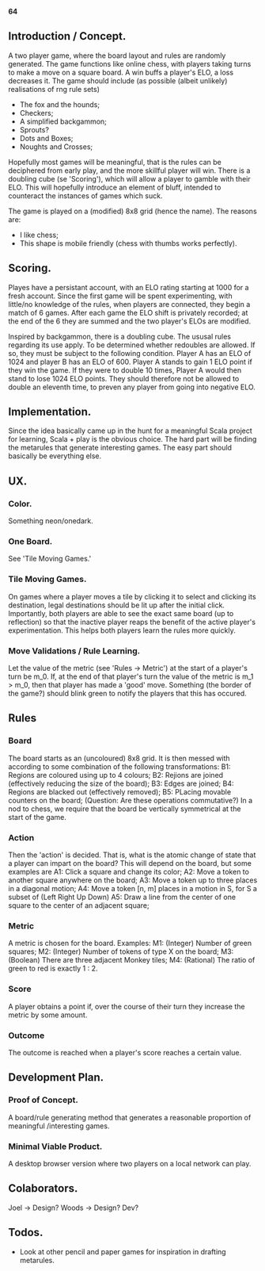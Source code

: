 **64**

## Introduction / Concept.
A two player game, where the board layout and rules are randomly generated.
The game functions like online chess, with players taking turns to make a 
move on a square board.  A win buffs a player's ELO, a loss decreases it.
The game should include (as possible (albeit unlikely) realisations of rng rule sets)
- The fox and the hounds;
- Checkers;
- A simplified backgammon; 
- Sprouts?
- Dots and Boxes;
- Noughts and Crosses;

Hopefully most games will be meaningful, that is the rules can be deciphered from early 
play, and the more skillful player will win. There is a doubling cube (se 'Scoring'), which
will allow a player to gamble with their ELO.  This will hopefully introduce an element of 
bluff, intended to counteract the instances of games which suck.

The game is played on a (modified) 8x8 grid (hence the name). The reasons are: 
- I like chess;
- This shape is mobile friendly (chess with thumbs works perfectly).

## Scoring.
Playes have a persistant account, with an ELO rating starting at 1000 for a fresh account.
Since the first game will be spent experimenting, with little/no knowledge of the rules, 
when players are connected, they begin a match of 6 games. After each game the ELO shift is 
privately recorded; at the end of the 6 they are summed and the two player's ELOs are
modified.

Inspired by backgammon, there is a doubling cube. The ususal rules regarding its use apply. 
To be determined whether redoubles are allowed.  If so, they must be subject to the following 
condition. Player A has an ELO of 1024 and player B has an ELO of 600. Player A stands to 
gain 1 ELO point if they win the game. If they were to double 10 times, Player A would then 
stand to lose 1024 ELO points.  They should therefore not be allowed to double an eleventh 
time, to preven any player from going into negative ELO.

## Implementation.
Since the idea basically came up in the hunt for a meaningful Scala project for learning, 
Scala + play is the obvious choice.
The hard part will be finding the metarules that generate interesting games. The easy 
part should basically be everything else.

## UX.
### Color. 
Something neon/onedark.

### One Board.
See 'Tile Moving Games.'

### Tile Moving Games. 
On games where a player moves a tile by clicking it to select and clicking its destination, 
legal destinations should be lit up after the initial click.  Importantly, both players are 
able to see the exact same board (up to reflection) so that the inactive player reaps the 
benefit of the active player's experimentation. This helps both players learn the rules more 
quickly.

### Move Validations / Rule Learning.
Let the value of the metric (see 'Rules -> Metric') at the start of a player's turn be m_0. 
If, at the end of that player's turn the value of the metric is m_1 > m_0, 
then that player has made a 'good' move. Something (the border of the game?) should 
blink green to notify the players that this has occured. 

## Rules 
### Board
The board starts as an (uncoloured) 8x8 grid.
It is then messed with according to some combination of the following transformations:
B1: Regions are coloured using up to 4 colours;
B2: Rejions are joined (effectively reducing the size of the board);
B3: Edges are joined; 
B4: Regions are blacked out (effectively removed);
B5: PLacing movable counters on the board;
(Question: Are these operations commutative?)
In a nod to chess, we require that the board be vertically symmetrical at the start of the game.

### Action
Then the 'action' is decided. That is, what is the atomic change of state that 
a player can impart on the board? This will depend on the board, but some examples are 
A1: Click a square and change its color;
A2: Move a token to another square anywhere on the board;
A3: Move a token up to three places in a diagonal motion;
A4: Move a token [n, m] places in a motion in S, for S a subset of (Left Right Up Down)
A5: Draw a line from the center of one square to the center of an adjacent square; 

### Metric
A metric is chosen for the board. Examples: 
M1: (Integer) Number of green squares;
M2: (Integer) Number of tokens of type X on the board; 
M3: (Boolean) There are three adjacent Monkey tiles;
M4: (Rational) The ratio of green to red is exactly 1 : 2.

### Score
A player obtains a point if, over the course of their turn they increase the metric by some amount. 

### Outcome
The outcome is reached when a player's score reaches a certain value.








## Development Plan.

### Proof of Concept.
A board/rule generating method that generates a reasonable proportion of meaningful
/interesting games.

### Minimal Viable Product.
A desktop browser version where two players on a local network can play.

## Colaborators. 
Joel  -> Design? 
Woods -> Design? Dev?

## Todos.
- Look at other pencil and paper games for inspiration in drafting metarules.
